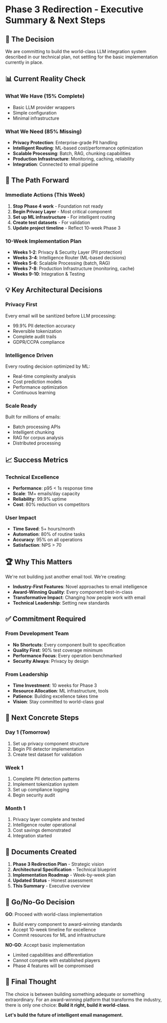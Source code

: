 # Phase 3 Redirection - Executive Summary & Next Steps

## 🎯 The Decision

We are committing to build the world-class LLM integration system described in our technical plan, not settling for the basic implementation currently in place.

## 📊 Current Reality Check

### What We Have (15% Complete)
- Basic LLM provider wrappers
- Simple configuration
- Minimal infrastructure

### What We Need (85% Missing)
- **Privacy Protection**: Enterprise-grade PII handling
- **Intelligent Routing**: ML-based cost/performance optimization  
- **Scalable Processing**: Batch, RAG, chunking capabilities
- **Production Infrastructure**: Monitoring, caching, reliability
- **Integration**: Connected to email pipeline

## 🚀 The Path Forward

### Immediate Actions (This Week)
1. **Stop Phase 4 work** - Foundation not ready
2. **Begin Privacy Layer** - Most critical component
3. **Set up ML infrastructure** - For intelligent routing
4. **Create test datasets** - For validation
5. **Update project timeline** - Reflect 10-week Phase 3

### 10-Week Implementation Plan
- **Weeks 1-2**: Privacy & Security Layer (PII protection)
- **Weeks 3-4**: Intelligence Router (ML-based decisions)
- **Weeks 5-6**: Scalable Processing (batch, RAG)
- **Weeks 7-8**: Production Infrastructure (monitoring, cache)
- **Weeks 9-10**: Integration & Testing

## 💡 Key Architectural Decisions

### Privacy First
Every email will be sanitized before LLM processing:
- 99.9% PII detection accuracy
- Reversible tokenization
- Complete audit trails
- GDPR/CCPA compliance

### Intelligence Driven
Every routing decision optimized by ML:
- Real-time complexity analysis
- Cost prediction models
- Performance optimization
- Continuous learning

### Scale Ready
Built for millions of emails:
- Batch processing APIs
- Intelligent chunking
- RAG for corpus analysis
- Distributed processing

## 📈 Success Metrics

### Technical Excellence
- **Performance**: p95 < 1s response time
- **Scale**: 1M+ emails/day capacity
- **Reliability**: 99.9% uptime
- **Cost**: 80% reduction vs competitors

### User Impact
- **Time Saved**: 5+ hours/month
- **Automation**: 80% of routine tasks
- **Accuracy**: 95% on all operations
- **Satisfaction**: NPS > 70

## 🏆 Why This Matters

We're not building just another email tool. We're creating:
- **Industry-First Features**: Novel approaches to email intelligence
- **Award-Winning Quality**: Every component best-in-class
- **Transformative Impact**: Changing how people work with email
- **Technical Leadership**: Setting new standards

## ✅ Commitment Required

### From Development Team
- **No Shortcuts**: Every component built to specification
- **Quality First**: 90% test coverage minimum
- **Performance Focus**: Every operation benchmarked
- **Security Always**: Privacy by design

### From Leadership
- **Time Investment**: 10 weeks for Phase 3
- **Resource Allocation**: ML infrastructure, tools
- **Patience**: Building excellence takes time
- **Vision**: Stay committed to world-class goal

## 🎯 Next Concrete Steps

### Day 1 (Tomorrow)
1. Set up privacy component structure
2. Begin PII detector implementation
3. Create test dataset for validation

### Week 1
1. Complete PII detection patterns
2. Implement tokenization system
3. Set up compliance logging
4. Begin security audit

### Month 1
1. Privacy layer complete and tested
2. Intelligence router operational
3. Cost savings demonstrated
4. Integration started

## 📝 Documents Created

1. **Phase 3 Redirection Plan** - Strategic vision
2. **Architectural Specification** - Technical blueprint
3. **Implementation Roadmap** - Week-by-week plan
4. **Updated Status** - Honest assessment
5. **This Summary** - Executive overview

## 🚦 Go/No-Go Decision

**GO**: Proceed with world-class implementation
- Build every component to award-winning standards
- Accept 10-week timeline for excellence
- Commit resources for ML and infrastructure

**NO-GO**: Accept basic implementation
- Limited capabilities and differentiation
- Cannot compete with established players
- Phase 4 features will be compromised

## 💫 Final Thought

The choice is between building something adequate or something extraordinary. For an award-winning platform that transforms the industry, there is only one choice: **Build it right, build it world-class**.

**Let's build the future of intelligent email management.**